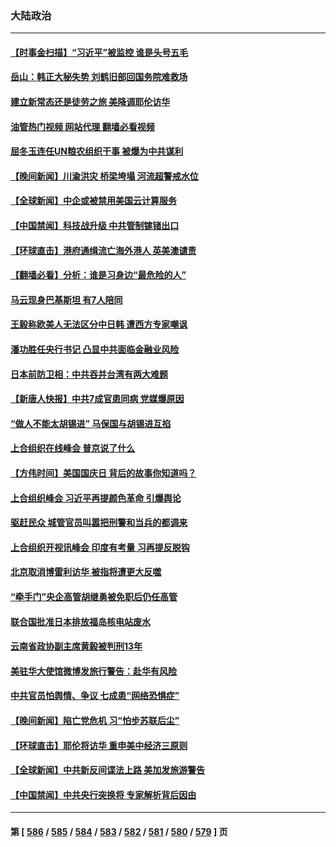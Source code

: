 ### 大陆政治
---
#### [【时事金扫描】“习近平”被监控 谁是头号五毛](../../pages/ncid277/n14028879.md?07060045) 
#### [岳山：韩正大秘失势 刘鹤旧部回国务院难救场](../../pages/ncid277/n14028683.md?07060045) 
#### [建立新常态还是徒劳之旅 美降调耶伦访华](../../pages/ncid277/n14028848.md?07060045) 
#### [油管热门视频 网站代理 翻墙必看视频](http://138.2.39.72:81/youtube.html?epic-marker?07060045)
#### [屈冬玉连任UN粮农组织干事 被爆为中共谋利](../../pages/ncid277/n14028579.md?07060045) 
#### [【晚间新闻】川渝洪灾 桥梁垮塌 河流超警戒水位](../../pages/ncid277/n14028679.md?07060045) 
#### [【全球新闻】中企或被禁用美国云计算服务](../../pages/ncid277/n14028677.md?07060045) 
#### [【中国禁闻】科技战升级 中共管制镓锗出口](../../pages/ncid277/n14028215.md?07060045) 
#### [【环球直击】港府通缉流亡海外港人 英美澳谴责](../../pages/ncid277/n14028294.md?07060045) 
#### [【翻墙必看】分析：谁是习身边“最危险的人”](../../pages/ncid277/n14028514.md?07060045) 
#### [马云现身巴基斯坦 有7人陪同](../../pages/ncid277/n14028441.md?07060045) 
#### [王毅称欧美人无法区分中日韩 遭西方专家嘲讽](../../pages/ncid277/n14028412.md?07060045) 
#### [潘功胜任央行书记 凸显中共面临金融业风险](../../pages/ncid277/n14028349.md?07060045) 
#### [日本前防卫相：中共吞并台湾有两大难题](../../pages/ncid277/n14027971.md?07060045) 
#### [【新唐人快报】中共7成官患同病 党媒爆原因](../../pages/ncid277/n14028281.md?07060045) 
#### [“做人不能太胡锡进” 马保国与胡锡进互掐](../../pages/ncid277/n14028307.md?07060045) 
#### [上合组织在线峰会 普京说了什么](../../pages/ncid277/n14028208.md?07060045) 
#### [【方伟时间】美国国庆日 背后的故事你知道吗？](../../pages/ncid277/n14027714.md?07060045) 
#### [上合组织峰会 习近平再提颜色革命 引爆舆论](../../pages/ncid277/n14028256.md?07060045) 
#### [驱赶民众 城管官员叫嚣把刑警和当兵的都调来](../../pages/ncid277/n14027966.md?07060045) 
#### [上合组织开视讯峰会 印度有考量 习再提反脱钩](../../pages/ncid277/n14028210.md?07060045) 
#### [北京取消博雷利访华 被指将遭更大反噬](../../pages/ncid277/n14028173.md?07060045) 
#### [“牵手门”央企高管胡继勇被免职后仍任高管](../../pages/ncid277/n14028048.md?07060045) 
#### [联合国批准日本排放福岛核电站废水](../../pages/ncid277/n14028050.md?07060045) 
#### [云南省政协副主席黄毅被判刑13年](../../pages/ncid277/n14027968.md?07060045) 
#### [美驻华大使馆微博发旅行警告：赴华有风险](../../pages/ncid277/n14027933.md?07060045) 
#### [中共官员怕舆情、争议 七成患“网络恐惧症”](../../pages/ncid277/n14027960.md?07060045) 
#### [【晚间新闻】陷亡党危机 习“怕步苏联后尘”](../../pages/ncid277/n14027668.md?07060045) 
#### [【环球直击】耶伦将访华 重申美中经济三原则](../../pages/ncid277/n14027629.md?07060045) 
#### [【全球新闻】中共新反间谍法上路 美加发旅游警告](../../pages/ncid277/n14027669.md?07060045) 
#### [【中国禁闻】中共央行突换将 专家解析背后因由](../../pages/ncid277/n14026256.md?07060045) 

---
#### 第 [ [586](./586.md?07060045) / [585](./585.md?07060045) / [584](./584.md?07060045) / [583](./583.md?07060045) / [582](./582.md?07060045) / [581](./581.md?07060045) / [580](./580.md?07060045) / [579](./579.md?07060045) ] 页
